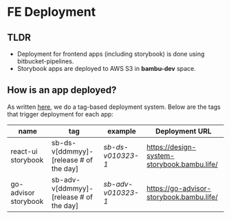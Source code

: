 # FE Deployment

## TLDR

- Deployment for frontend apps (including storybook) is done using bitbucket-pipelines.
- Storybook apps are deployed to AWS S3 in **bambu-dev** space.

## How is an app deployed?

As written [here](../../DEPLOYMENT.md), we do a tag-based deployment system. Below are the tags that trigger deployment for each app:

| name                 | tag                                     | example           | Deployment URL                              |
|----------------------|-----------------------------------------|-------------------|---------------------------------------------|
| react-ui storybook   | sb-ds-v[ddmmyy]-[release # of the day]  | _sb-ds-v010323-1_ | https://design-system-storybook.bambu.life/ |
| go-advisor storybook | sb-adv-v[ddmmyy]-[release # of the day] | _sb-adv-v010323-1_  | https://go-advisor-storybook.bambu.life/    |
